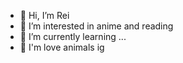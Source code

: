 - 👋 Hi, I’m Rei
- 👀 I’m interested in anime and reading 
- 🌱 I’m currently learning ... 
- 💞️ I'm love animals ig

<!---
Reitheidiot/Reitheidiot is a ✨ special ✨ repository because its `README.md` (this file) appears on your GitHub profile.
You can click the Preview link to take a look at your changes.
--->
